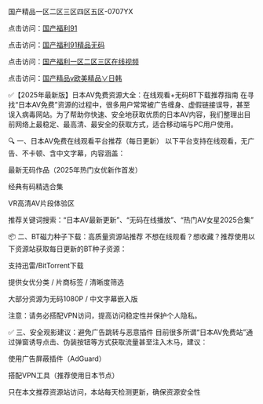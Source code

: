 国产精品一区二区三区四区五区-0707YX

点击访问：<a href="https://bered.pages.dev/">国产福利91</a>

点击访问：<a href="https://bered.pages.dev/">国产福利91精品无码</a>

点击访问：<a href="https://bered.pages.dev/">国产福利一区二区三区在线视频</a>

点击访问：<a href="https://bered.pages.dev/">国产精品v欧美精品∨日韩</a>

✅【2025年最新版】日本AV免费资源大全：在线观看+无码BT下载推荐指南
在寻找“日本AV免费”资源的过程中，很多用户常常被广告缠身、虚假链接误导，甚至误入病毒网站。为了帮助你快速、安全地获取优质的日本AV内容，我们整理出目前网络上最稳定、最高清、最安全的获取方式，适合移动端与PC用户使用。

🔍 一、日本AV免费在线观看平台推荐（每日更新）
以下平台支持在线观看，无广告、不卡顿、含中文字幕，内容涵盖：

最新无码作品（2025年热门女优新作首发）

经典有码精选合集

VR高清AV片段体验区

推荐关键词搜索：“日本AV最新更新”、“无码在线播放”、“热门AV女星2025合集”

📦 二、BT磁力种子下载：高质量资源站推荐
不想在线观看？想收藏？推荐使用以下资源站获取每日更新的BT种子资源：

支持迅雷/BitTorrent下载

提供女优分类 / 片商标签 / 清晰度筛选

大部分资源为无码1080P / 中文字幕嵌入版

注意：请务必搭配VPN访问，提高访问稳定性并保护个人隐私。

✅ 三、安全观影建议：避免广告跳转与恶意插件
目前很多所谓“日本AV免费站”通过弹窗诱导点击、伪装按钮等方式获取流量甚至注入木马，建议：

使用广告屏蔽插件（AdGuard）

搭配VPN工具（推荐使用日本节点）

只在本文推荐资源站访问，本站每天检测更新，确保资源安全性

<span style="display:none;">[Canonical link]( https://github.com/nhan20250707/nhan3 ）</span>
